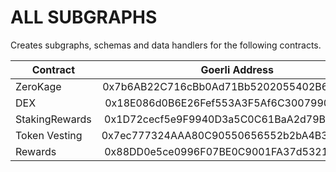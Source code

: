 # ALL SUBGRAPHS

Creates subgraphs, schemas and data handlers for the following contracts.

| Contract       |               Goerli Address               |
| -------------- | :----------------------------------------: |
| ZeroKage       | 0x7b6AB22C716cBb0Ad71Bb5202055402B627c486a |
| DEX            | 0x18E086d0B6E26Fef553A3F5Af6C300799055ACd2 |
| StakingRewards | 0x1D72cecf5e9F9940D3a5C0C61BaA2d79B7E74d23 |
| Token Vesting  | 0x7ec777324AAA80C90550656552b2bA4B3d206030 |
| Rewards        | 0x88DD0e5ce0996F07BE0C9001FA37d5321bAf52d0 |
